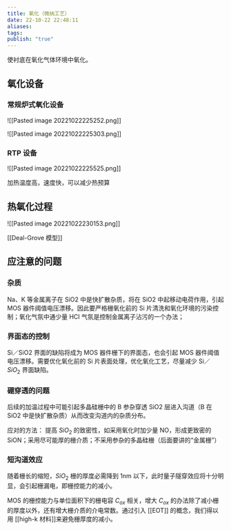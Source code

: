 ```yaml
---
title: 氧化（微纳工艺）
date: 22-10-22 22:48:11
aliases: 
tags: 
publish: "true"
---
```


使衬底在氧化气体环境中氧化。

## 氧化设备

### 常规炉式氧化设备

![[Pasted image 20221022225252.png]]

![[Pasted image 20221022225303.png]]

### RTP 设备

![[Pasted image 20221022225525.png]]

加热温度高，速度快，可以减少热预算

## 热氧化过程

![[Pasted image 20221022230153.png]]

[[Deal-Grove 模型]]

## 应注意的问题

### 杂质

Na、K 等金属离子在 SiO2 中是快扩散杂质，将在 SiO2 中起移动电荷作用，引起 MOS 器件阈值电压漂移。因此要严格栅氧化前的 Si 片清洗和氧化环境的污染控制；氧化气氛中通少量 HCI 气氛是控制金属离子沾污的一个办法；

### 界面态的控制

Si／SiO2 界面的缺陷将成为 MOS 器件栅下的界面态，也会引起 MOS 器件阈值电压漂移。需要优化氧化前的 Si 片表面处理，优化氧化工艺，尽量减少 Si／ $SiO_{2}$ 界面缺陷。

### 硼穿透的问题

后续的加温过程中可能引起多晶硅栅中的 B 参杂穿透 SiO2 层进入沟道（B 在 SiO2 中是快扩散杂质）从而改变沟道内的杂质分布。

应对的方法：
提高 $SiO_{2}$ 的致密性，如采用氧化时加少量 NO，形成更致密的 SiON；采用尽可能厚的栅介质；不采用参杂的多晶硅栅（后面要讲的“金属栅”）

### 短沟道效应

随着栅长的缩短，$SiO_{2}$ 栅的厚度必需降到 1nm 以下，此时量子隧穿效应将十分明显，会引起栅漏电，即栅控能力的减小。

MOS 的栅控能力与单位面积下的栅电容 $C_{ox}$ 相关，增大 $C_{ox}$  的办法除了减小栅的厚度以外，还有增大栅介质的介电常数。通过引入 [[EOT]] 的概念，我们得以用 [[high-k 材料]]来避免栅厚度的减小。
